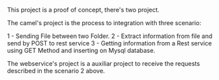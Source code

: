 This project is a proof of concept, there's two project.

The camel's project is the process to integration with three scenario:

1 - Sending File between two Folder.
2 - Extract information from file and send by POST to rest service
3 - Getting information from a Rest service using GET Method and inserting on Mysql database.

The webservice's project is a auxiliar project to receive the requests described in the scenario 2 above.


